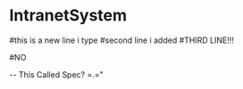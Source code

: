 # IntranetSystem 
#this is a new line i type 
#second line i added
#THIRD LINE!!!

#NO

-- This Called Spec? =.="
